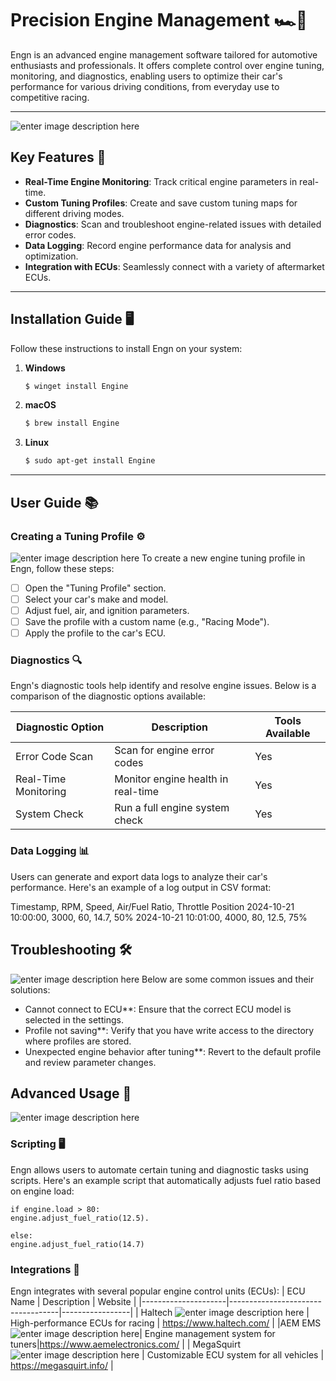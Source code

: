 # Precision Engine Management 🏎️💨

Engn is an advanced engine management software tailored for automotive enthusiasts and professionals. It offers complete control over engine tuning, monitoring, and diagnostics, enabling users to optimize their car's performance for various driving conditions, from everyday use to competitive racing.

---
![enter image description here](https://i.pinimg.com/600x/bc/99/98/bc99980676459c851cb419acfc002a39.jpg)
## Key Features 🔧

- **Real-Time Engine Monitoring**: Track critical engine parameters in real-time.
- **Custom Tuning Profiles**: Create and save custom tuning maps for different driving modes.
- **Diagnostics**: Scan and troubleshoot engine-related issues with detailed error codes.
- **Data Logging**: Record engine performance data for analysis and optimization.
- **Integration with ECUs**: Seamlessly connect with a variety of aftermarket ECUs.

---

## Installation Guide 🖥️

Follow these instructions to install Engn on your system:

1. **Windows**
    ```bash
    $ winget install Engine
    ```

2. **macOS**
    ```bash
    $ brew install Engine
    ```

3. **Linux**
    ```bash
    $ sudo apt-get install Engine
    ```

---

## User Guide 📚

### Creating a Tuning Profile ⚙️
![enter image description here](https://i.pinimg.com/564x/e7/a5/1c/e7a51c6799bbf2713b8048e4b24ce25d.jpg)
To create a new engine tuning profile in Engn, follow these steps:

- [ ] Open the "Tuning Profile" section.
- [ ] Select your car's make and model.
- [ ] Adjust fuel, air, and ignition parameters.
- [ ] Save the profile with a custom name (e.g., "Racing Mode").
- [ ] Apply the profile to the car's ECU.

### Diagnostics 🔍

Engn's diagnostic tools help identify and resolve engine issues. Below is a comparison of the diagnostic options available:

| Diagnostic Option   | Description                       | Tools Available |
|---------------------|-----------------------------------|-----------------|
| Error Code Scan     | Scan for engine error codes       | Yes             |
| Real-Time Monitoring| Monitor engine health in real-time| Yes             |
| System Check        | Run a full engine system check    | Yes             |

### Data Logging 📊

Users can generate and export data logs to analyze their car's performance. Here's an example of a log output in CSV format:


Timestamp, RPM, Speed, Air/Fuel Ratio, Throttle Position
2024-10-21 10:00:00, 3000, 60, 14.7, 50%
2024-10-21 10:01:00, 4000, 80, 12.5, 75%

## Troubleshooting 🛠️
![enter image description here](https://i.pinimg.com/564x/40/14/92/40149242d8f97cb941719b15f94780ce.jpg)
Below are some common issues and their solutions:

 - Cannot connect to ECU**: Ensure that the correct ECU model is selected in the settings.
 - Profile not saving**: Verify that you have write access to the directory where profiles are stored.
 - Unexpected engine behavior after tuning**: Revert to the default profile and review parameter changes.

## Advanced Usage 🚀
![enter image description here](https://i.pinimg.com/564x/a3/c3/4e/a3c34eb96a194f7a4f2a004d646d2412.jpg)

### Scripting 🖥️

Engn allows users to automate certain tuning and diagnostic tasks using scripts. Here's an example script that automatically adjusts fuel ratio based on engine load:

    if engine.load > 80:
    engine.adjust_fuel_ratio(12.5).
    
    else:
    engine.adjust_fuel_ratio(14.7)

### Integrations 🔗

Engn integrates with several popular engine control units (ECUs):
| ECU Name  | Description                     | Website |
|---------------------|-----------------------------------|-----------------|
| Haltech ![enter image description here](https://i.pinimg.com/564x/19/7a/2e/197a2e7fd7c82196a7321baff98853a8.jpg)   | High-performance ECUs for racing    | https://www.haltech.com/         |
|AEM EMS ![enter image description here](https://i.pinimg.com/564x/e2/b3/4d/e2b34db58b843c43067a5b261bef941a.jpg)| Engine management system for tuners|https://www.aemelectronics.com/      |
| MegaSquirt ![enter image description here](https://megasquirt.info/wp-content/uploads/2014/11/megasquirt-board-1.png)     | Customizable ECU system for all vehicles    | https://megasquirt.info/           |




